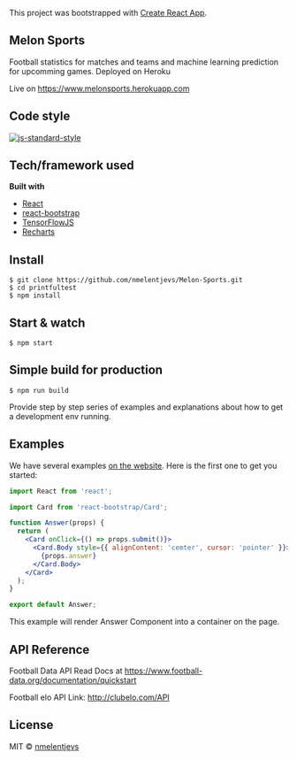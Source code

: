 This project was bootstrapped with [Create React App](https://github.com/facebook/create-react-app).

## Melon Sports

Football statistics for matches and teams and machine learning prediction for upcomming games. Deployed on Heroku

Live on https://www.melonsports.herokuapp.com

## Code style

[![js-standard-style](https://img.shields.io/badge/code%20style-standard-brightgreen.svg?style=flat)](https://github.com/feross/standard)

## Tech/framework used

<b>Built with</b>

- [React](https://reactjs.org/)
- [react-bootstrap](https://react-bootstrap.github.io/)
- [TensorFlowJS](https://www.tensorflow.org/js)
- [Recharts](http://recharts.org/en-US)

## Install

    $ git clone https://github.com/nmelentjevs/Melon-Sports.git
    $ cd printfultest
    $ npm install

## Start & watch

    $ npm start

## Simple build for production

    $ npm run build

Provide step by step series of examples and explanations about how to get a development env running.

## Examples

We have several examples [on the website](https://reactjs.org/). Here is the first one to get you started:

```jsx
import React from 'react';

import Card from 'react-bootstrap/Card';

function Answer(props) {
  return (
    <Card onClick={() => props.submit()}>
      <Card.Body style={{ alignContent: 'cemter', cursor: 'pointer' }}>
        {props.answer}
      </Card.Body>
    </Card>
  );
}

export default Answer;
```

This example will render Answer Component into a container on the page.

## API Reference

Football Data API
Read Docs at https://www.football-data.org/documentation/quickstart

Football elo API
Link: http://clubelo.com/API

## License

MIT © [nmelentjevs]()
